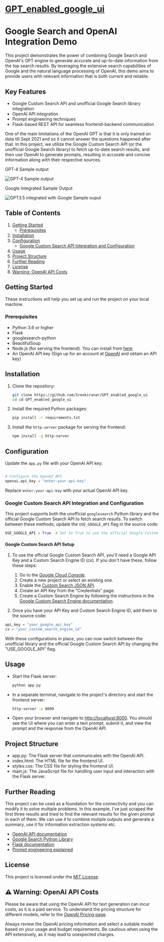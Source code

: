 # [GPT_enabled_google_ui](https://github.com/Sreekiranar/GPT_enabled_google_ui)

# Google Search and OpenAI Integration Demo

This project demonstrates the power of combining Google Search and OpenAI's GPT engine to generate accurate and up-to-date information from the top search results. By leveraging the extensive search capabilities of Google and the natural language processing of OpenAI, this demo aims to provide users with relevant information that is both current and reliable.

## Key Features

- Google Custom Search API and unofficial Google Search library integration
- OpenAI API integration
- Prompt engineering techniques
- Flask-based REST API for seamless frontend-backend communication

One of the main limitations of the OpenAI GPT is that it is only trained on data till Sept 2021 and so it cannot answer the questions happened after that. In this project, we utilize the Google Custom Search API (or the unofficial Google Search library) to fetch up-to-date search results, and then use OpenAI to generate prompts, resulting in accurate and concise information along with their respective sources.

GPT-4 Sample output

![GPT-4 Sample output](gpt4_output.jpg)

Google Integrated Sample Output

![GPT3.5 integrated with Google Sample ouput](new_ui_out.jpg)

## Table of Contents

1. [Getting Started](#getting-started)
    - [Prerequisites](#prerequisites)
2. [Installation](#installation)
3. [Configuration](#configuration)
    - [Google Custom Search API Integration and Configuration](#google-custom-search-api-integration-and-configuration)
4. [Usage](#usage)
5. [Project Structure](#project-structure)
6. [Further Reading](#further-reading)
7. [License](#license)
8. [Warning: OpenAI API Costs](#warning-openai-api-costs)

## Getting Started

These instructions will help you set up and run the project on your local machine.

### Prerequisites

- Python 3.6 or higher
- Flask
- googlesearch-python
- BeautifulSoup
- Node.js (for serving the frontend). You can install from [here](https://nodejs.org/en/download/).
- An OpenAI API key (Sign up for an account at [OpenAI](https://beta.openai.com/signup/) and obtain an API key)

## Installation

1. Clone the repository:

    ```bash
    git clone https://github.com/Sreekiranar/GPT_enabled_google_ui
    cd cd GPT_enabled_google_ui
    ```

2. Install the required Python packages:

    ```bash
    pip install -r requirements.txt
    ```

3. Install the `http-server` package for serving the frontend:

    ```bash
    npm install -g http-server
    ```

## Configuration

Update the `app.py` file with your OpenAI API key:

```python

# Configure the OpenAI API
openai.api_key = "enter-your-api-key"
```

Replace `enter-your-api-key` with your actual OpenAI API key.

### Google Custom Search API Integration and Configuration

This project supports both the unofficial `googlesearch` Python library and the official Google Custom Search API to fetch search results. To switch between these methods, update the `USE_GOOGLE_API` flag in the source code:

```python
USE_GOOGLE_API = True  # Set to True to use the official Google Custom Search API; set to False to use the unofficial library
```

#### Google Custom Search API Setup

1. To use the official Google Custom Search API, you'll need a Google API Key and a Custom Search Engine ID (cx). If you don't have these, follow these steps:

    1. Go to the [Google Cloud Console](https://console.cloud.google.com/).
    2. Create a new project or select an existing one.
    3. Enable the [Custom Search JSON API](https://console.cloud.google.com/apis/library/customsearch.googleapis.com).
    4. Create an API Key from the "Credentials" page.
    5. Create a Custom Search Engine by following the instructions in the [Google Custom Search Engine documentation](https://developers.google.com/custom-search/docs/tutorial/creatingcse).

2. Once you have your API Key and Custom Search Engine ID, add them to the source code:

```python
api_key = "your_google_api_key"
cx = "your_custom_search_engine_id"
```

With these configurations in place, you can now switch between the unofficial library and the official Google Custom Search API by changing the "USE_GOOGLE_API" flag.

## Usage

- Start the Flask server:

    ```python
    python app.py
    ```

- In a separate terminal, navigate to the project's directory and start the frontend server:

    ```bash
    http-server -p 8000
    ```

- Open your browser and navigate to <http://localhost:8000>. You should see the UI where you can enter a text prompt, submit it, and view the prompt and the response from the OpenAI API.

## Project Structure

- app.py: The Flask server that communicates with the OpenAI API.
- index.html: The HTML file for the frontend UI.
- styles.css: The CSS file for styling the frontend UI.
- main.js: The JavaScript file for handling user input and interaction with the Flask server.

## Further Reading

This project can be used as a foundation for the connectivity and you can modify it to solve multiple problems. In this example, I've just scraped the first three results and tried to find the relevant results for the given prompt in each of them. We can use it to combine mutiple outputs and generate a summary, use it for information extraction systems etc.  

- [OpenAI API documentation](https://beta.openai.com/docs/)
- [Google Search Python Library](https://github.com/Nv7-GitHub/googlesearch-python)
- [Flask documentation](https://flask.palletsprojects.com/en/2.1.x/)
- [Prompt engineering explained](https://platform.openai.com/docs/guides/prompting)

## License

This project is licensed under the [MIT License](https://opensource.org/license/mit/).

## ⚠️ Warning: OpenAI API Costs

Please be aware that using the OpenAI API for text generation can incur costs, as it is a paid service. To understand the pricing structure for different models, refer to the [OpenAI Pricing page](https://openai.com/pricing).

Always review the OpenAI pricing information and select a suitable model based on your usage and budget requirements. Be cautious when using the API extensively, as it may lead to unexpected charges.
